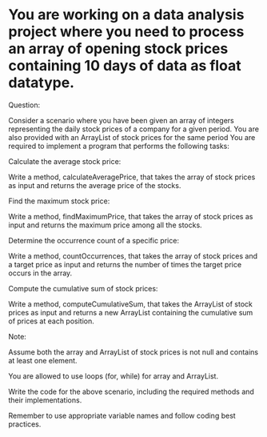 # You are working on a data analysis project where you need to process an array of opening stock prices containing 10 days of data as float datatype.

Question:

Consider a scenario where you have been given an array of integers representing the daily stock prices of a company for a given period. You are also provided with an ArrayList of stock prices for the same period You are required to implement a program that performs the following tasks:

Calculate the average stock price:

Write a method, calculateAveragePrice, that takes the array of stock prices as input and returns the average price of the stocks.

Find the maximum stock price:

Write a method, findMaximumPrice, that takes the array of stock prices as input and returns the maximum price among all the stocks.

Determine the occurrence count of a specific price:

Write a method, countOccurrences, that takes the array of stock prices and a target price as input and returns the number of times the target price occurs in the array.

Compute the cumulative sum of stock prices:

Write a method, computeCumulativeSum, that takes the ArrayList of stock prices as input and returns a new ArrayList containing the cumulative sum of prices at each position.

Note:

Assume both the array and ArrayList of stock prices is not null and contains at least one element.

You are allowed to use loops (for, while) for array and ArrayList.

Write the code for the above scenario, including the required methods and their implementations.

Remember to use appropriate variable names and follow coding best practices.
